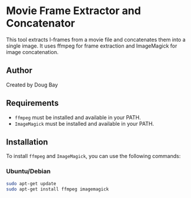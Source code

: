 # Movie Frame Extractor and Concatenator

This tool extracts I-frames from a movie file and concatenates them into a single image. It uses ffmpeg for frame extraction and ImageMagick for image concatenation.

## Author

Created by Doug Bay

## Requirements

- `ffmpeg` must be installed and available in your PATH.
- `ImageMagick` must be installed and available in your PATH.

## Installation

To install `ffmpeg` and `ImageMagick`, you can use the following commands:

### Ubuntu/Debian

```sh
sudo apt-get update
sudo apt-get install ffmpeg imagemagick